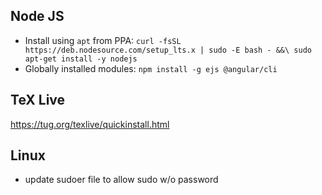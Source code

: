 ## Node JS

- Install using `apt` from PPA: 
`curl -fsSL https://deb.nodesource.com/setup_lts.x | sudo -E bash - &&\
sudo apt-get install -y nodejs`
- Globally installed modules: `npm install -g ejs @angular/cli`

## TeX Live

https://tug.org/texlive/quickinstall.html

## Linux
- update sudoer file to allow sudo w/o password
